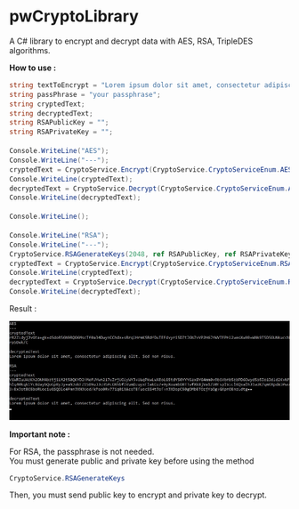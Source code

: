 # pwCryptoLibrary
A C# library to encrypt and decrypt data with AES, RSA, TripleDES algorithms.  

**How to use :**

```c#
string textToEncrypt = "Lorem ipsum dolor sit amet, consectetur adipiscing elit. Sed non risus.";
string passPhrase = "your passphrase";
string cryptedText;
string decryptedText;
string RSAPublicKey = "";
string RSAPrivateKey = "";

Console.WriteLine("AES");
Console.WriteLine("---");
cryptedText = CryptoService.Encrypt(CryptoService.CryptoServiceEnum.AES, passPhrase, textToEncrypt);
Console.WriteLine(cryptedText);
decryptedText = CryptoService.Decrypt(CryptoService.CryptoServiceEnum.AES, passPhrase, cryptedText);
Console.WriteLine(decryptedText);

Console.WriteLine();

Console.WriteLine("RSA");
Console.WriteLine("---");
CryptoService.RSAGenerateKeys(2048, ref RSAPublicKey, ref RSAPrivateKey);
cryptedText = CryptoService.Encrypt(CryptoService.CryptoServiceEnum.RSA, "", textToEncrypt, RSAPublicKey);
Console.WriteLine(cryptedText);
decryptedText = CryptoService.Decrypt(CryptoService.CryptoServiceEnum.RSA, "", cryptedText, RSAPrivateKey);
Console.WriteLine(decryptedText);
```

Result :

![alt text](result.jpg)


**Important note :**

For RSA, the passphrase is not needed.  
You must generate public and private key before using the method
```c#
CryptoService.RSAGenerateKeys
```
Then, you must send public key to encrypt and private key to decrypt.

